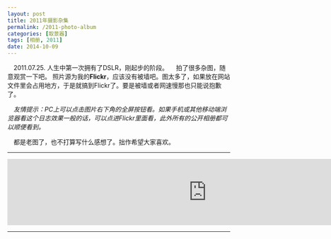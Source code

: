 ```yaml
---
layout: post
title: 2011年摄影杂集
permalink: /2011-photo-album
categories: [取景器]
tags: [相册, 2011]
date: 2014-10-09
--- 
```


　2011.07.25. 人生中第一次拥有了DSLR，刚起步的阶段。
　拍了很多杂图，随意观赏一下吧。 照片源为我的**Flickr**，应该没有被墙吧。图太多了，如果放在网站文件里会占用地方，于是就搞到Flickr了。要是被墙或者网速慢那也只能说抱歉了。

　*友情提示：PC上可以点击图片右下角的全屏按钮看。如果手机或其他移动端浏览器看这个日志效果一般的话，可以点进Flickr里面看，此外所有的公开相册都可以顺便看到。*

　都是老图了，也不打算写什么感想了。拙作希望大家喜欢。

----

<iframe id="flickr-frame" src="https://www.flickr.com/photos/127429516@N03/15487299252/in/set-72157648160443460/player/" width="900" frameborder="0" allowfullscreen="allowfullscreen"></iframe>

----

